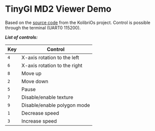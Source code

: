 # TinyGl MD2 Viewer Demo

Based on the [source code](http://ftp.kolibrios.org/arch/libraries/TinyGL/examples) from the KolibriOs project.
Control is possible through the terminal (UART0 115200).

***List of controls:***

| Key | Control                      |
|-----|------------------------------|
| `4` | X-axis rotation to the left  |
| `6` | X-axis rotation to the right |
| `8` | Move up                      |
| `2` | Move down                    |
| `5` | Pause                        |
| `7` | Disable/enable texture       |
| `9` | Disable/enable polygon mode  |
| `1` | Decrease speed               |
| `3` | Increase speed               |
